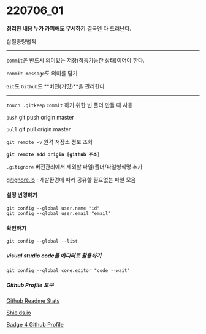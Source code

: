 # 220706_01

**정리한 내용 누가 카피해도 무시하기**  결국엔 다 드러난다.

삽질총량법칙

---

`commit`은 반드시 의미있는 저장(작동가능한 상태)이어야 한다.

`commit message`도 의미를 담기

`Git`도 `Github`도 **버전(커밋)**을 관리한다.

---

`touch .gitkeep` `commit` 하기 위한 빈 폴더 만들 때 사용

`push`  git push origin master

`pull` git pull origin master

`git remote -v` 원격 저장소 정보 조회

**`git remote add origin [github 주소]`**

`.gitignore` 버전관리에서 제외할 파일/폴더/파일형식명 추가

[gitignore.io](https://gitignore.io) : 개발환경에 따라 공유할 필요없는 파일 모음

#### 설정 변경하기

```
git config --global user.name "id"
git config --global user.email "email"
```

#### 확인하기

```
git config --global --list 
```

##### visual studio code를 에디터로 활용하기

```
git config --global core.editor "code --wait"
```

##### Github Profile 도구

[Github Readme Stats](https://hphk-edu.notion.site/Github-Readme-Stats-c43b02bf28e040c7b35b32f165134261)

[Shields.io](https://hphk-edu.notion.site/Shields-io-2c7e4af94ce74649a901d204d9f96774)

[Badge 4 Github Profile](https://hphk-edu.notion.site/Badge-4-Github-Profile-8132b4ac6f664114991634f96a973a24)
